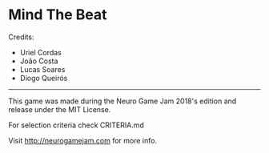 # Mind The Beat

Credits:

- Uriel Cordas
- João Costa
- Lucas Soares
- Diogo Queirós

---

This game was made during the Neuro Game Jam 2018's edition and release under the MIT License.

For selection criteria check CRITERIA.md


Visit http://neurogamejam.com for more info.


